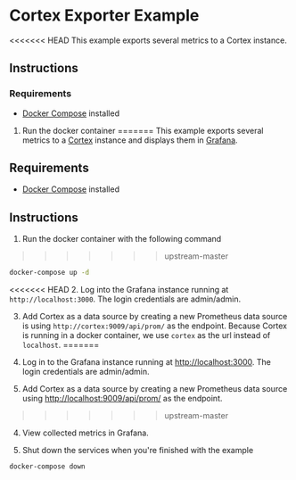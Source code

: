 # Cortex Exporter Example

<<<<<<< HEAD
This example exports several metrics to a Cortex instance.

## Instructions

### Requirements

- [Docker Compose](https://docs.docker.com/compose/) installed

1. Run the docker container
=======
This example exports several metrics to a [Cortex](https://cortexmetrics.io/) instance and displays
them in [Grafana](https://grafana.com/).

## Requirements

- [Docker Compose](https://docs.docker.com/compose/) installed

## Instructions

1. Run the docker container with the following command
>>>>>>> upstream-master

```bash
docker-compose up -d
```

<<<<<<< HEAD
2. Log into the Grafana instance running at `http://localhost:3000`. The login credentials are
   admin/admin.

3. Add Cortex as a data source by creating a new Prometheus data source is using
   `http://cortex:9009/api/prom/` as the endpoint. Because Cortex is running in a docker container,
   we use `cortex` as the url instead of `localhost`.
=======
2. Log in to the Grafana instance running at [http://localhost:3000](http://localhost:3000). The
   login credentials are admin/admin.

3. Add Cortex as a data source by creating a new Prometheus data source using
   [http://localhost:9009/api/prom/](http://localhost:9009/api/prom/) as the endpoint.
>>>>>>> upstream-master

4. View collected metrics in Grafana.

5. Shut down the services when you're finished with the example

```bash
docker-compose down
```
